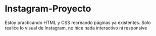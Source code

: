 # Instagram-Proyecto
Estoy practicando HTML y CSS recreando páginas ya existentes. 
Solo realice lo visual de Instagram, no hice nada interactivo ni responsive 
